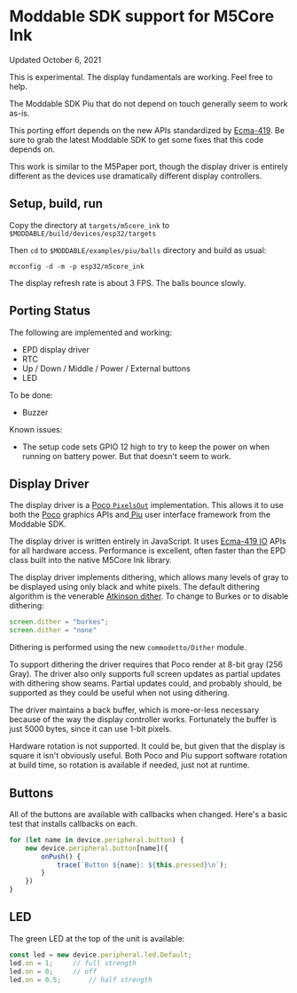 # Moddable SDK support for M5Core Ink
Updated October 6, 2021

This is experimental. The display fundamentals are working. Feel free to help.

The Moddable SDK Piu that do not depend on touch generally seem to work as-is.

This porting effort depends on the new APIs standardized by [Ecma-419](https://419.ecma-international.org). Be sure to grab the latest Moddable SDK to get some fixes that this code depends on.

This work is similar to the M5Paper port, though the display driver is entirely different as the devices use dramatically different display controllers.

## Setup, build, run

Copy the directory at `targets/m5core_ink` to `$MODDABLE/build/devices/esp32/targets`

Then `cd` to `$MODDABLE/examples/piu/balls` directory and build as usual:

```
mcconfig -d -m -p esp32/m5core_ink
```

The display refresh rate is about 3 FPS. The balls bounce slowly.

## Porting Status

The following are implemented and working:

- EPD display driver
- RTC
- Up / Down / Middle / Power / External buttons 
- LED

To be done:

- Buzzer

Known issues:

- The setup code sets GPIO 12 high to try to keep the power on when running on battery power. But that doesn't seem to work. 

## Display Driver

The display driver is a [Poco `PixelsOut`](https://github.com/Moddable-OpenSource/moddable/blob/public/documentation/commodetto/commodetto.md#pixelsout-class) implementation. This allows it to use both the [Poco](https://github.com/Moddable-OpenSource/moddable/blob/public/documentation/commodetto/poco.md) graphics APIs and[ Piu](https://github.com/Moddable-OpenSource/moddable/blob/public/documentation/piu/piu.md) user interface framework from the Moddable SDK.

The display driver is written entirely in JavaScript. It uses [Ecma-419 IO](https://419.ecma-international.org/#-9-io-class-pattern) APIs for all hardware access. Performance is excellent, often faster than the EPD class built into the native M5Core Ink library. 

The display driver implements dithering, which allows many levels of gray to be displayed using only black and white pixels. The default dithering algorithm is the venerable [Atkinson dither](https://twitter.com/phoddie/status/1274054345969950720). To change to Burkes or to disable dithering:

```js
screen.dither = "burkes";
screen.dither = "none"
```

Dithering is performed using the new `commodetto/Dither` module.

To support dithering the driver requires that Poco render at 8-bit gray (256 Gray). The driver also only supports full screen updates as partial updates with dithering show seams. Partial updates could, and probably should, be supported as they could be useful when not using dithering.

The driver maintains a back buffer, which is more-or-less necessary because of the way the display controller works. Fortunately the buffer is just 5000 bytes, since it can use 1-bit pixels.

Hardware rotation is not supported. It could be, but given that the display is square it isn't obviously useful. Both Poco and Piu support software rotation at build time, so rotation is available if needed, just not at runtime.

## Buttons

All of the buttons are available with callbacks when changed. Here's a basic test that installs callbacks on each.

```js
for (let name in device.peripheral.button) {
	new device.peripheral.button[name]({
		onPush() {
			trace(`Button ${name}: ${this.pressed}\n`);
		}
	})
}
```

## LED

The green LED at the top of the unit is available:

```js
const led = new device.peripheral.led.Default;
led.on = 1;		// full strength
led.on = 0;		// off
led.on = 0.5;		// half strength
```
